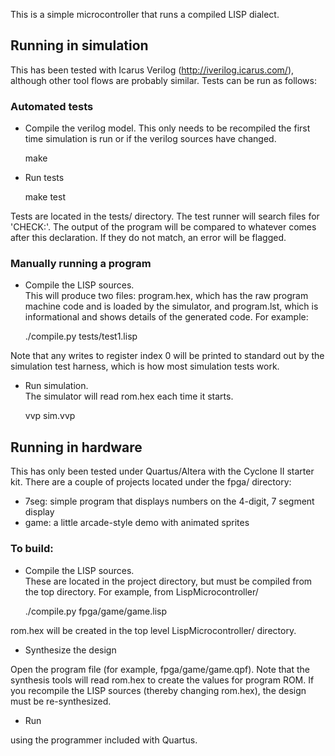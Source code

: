 This is a simple microcontroller that runs a compiled LISP dialect.  

## Running in simulation

This has been tested with Icarus Verilog (http://iverilog.icarus.com/), although other tool flows are probably similar.  Tests can be run as follows:

### Automated tests

* Compile the verilog model. This only needs to be recompiled the first time simulation is run or if the verilog sources have changed.
    
    make

* Run tests

    make test 

Tests are located in the tests/ directory.  The test runner will search files for 'CHECK:'.  The output of the program will be compared to whatever comes after this declaration.  If they do not match, an error will be flagged.

### Manually running a program

* Compile the LISP sources.  
This will produce two files: program.hex, which has the raw program machine code and is loaded by the simulator, and program.lst, which is informational and shows details of the generated code.  For example:

    ./compile.py tests/test1.lisp

Note that any writes to register index 0 will be printed to standard out by the simulation test harness, which is how most simulation tests work.

* Run simulation.  
The simulator will read rom.hex each time it starts.

    vvp sim.vvp


## Running in hardware

This has only been tested under Quartus/Altera with the Cyclone II starter kit.  There are a couple of projects located 
under the fpga/ directory:
  - 7seg: simple program that displays numbers on the 4-digit, 7 segment display
  - game: a little arcade-style demo with animated sprites

### To build:

* Compile the LISP sources.  
These are located in the project directory, but must be compiled from the top directory.
For example, from LispMicrocontroller/

     ./compile.py fpga/game/game.lisp

rom.hex will be created in the top level LispMicrocontroller/ directory.

* Synthesize the design 

Open the program file (for example, fpga/game/game.qpf).  Note that the synthesis tools will 
read rom.hex to create the values for program ROM.  If you recompile the LISP sources (thereby changing rom.hex), the 
design must be re-synthesized.

* Run

using the programmer included with Quartus.


